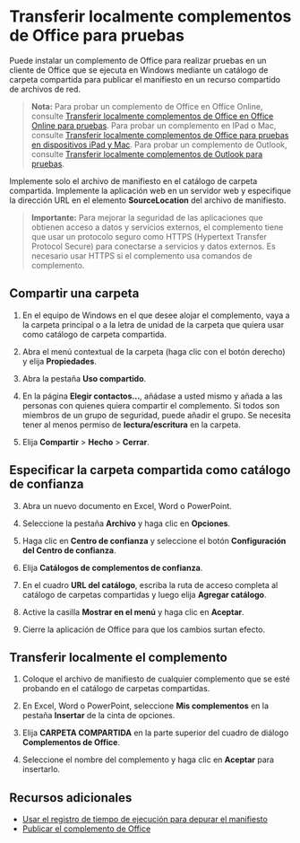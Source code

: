 
# <a name="sideload-office-add-ins-for-testing"></a>Transferir localmente complementos de Office para pruebas

Puede instalar un complemento de Office para realizar pruebas en un cliente de Office que se ejecuta en Windows mediante un catálogo de carpeta compartida para publicar el manifiesto en un recurso compartido de archivos de red. 

>**Nota:** Para probar un complemento de Office en Office Online, consulte [Transferir localmente complementos de Office en Office Online para pruebas](sideload-office-add-ins-for-testing.md). Para probar un complemento en IPad o Mac, consulte [Transferir localmente complementos de Office para pruebas en dispositivos iPad y Mac](sideload-an-office-add-in-on-ipad-and-mac.md ). Para probar un complemento de Outlook, consulte [Transferir localmente complementos de Outlook para pruebas](sideload-outlook-add-ins-for-testing.md ).

Implemente solo el archivo de manifiesto en el catálogo de carpeta compartida. Implemente la aplicación web en un servidor web y especifique la dirección URL en el elemento **SourceLocation** del archivo de manifiesto.

 >**Importante:** Para mejorar la seguridad de las aplicaciones que obtienen acceso a datos y servicios externos, el complemento tiene que usar un protocolo seguro como HTTPS (Hypertext Transfer Protocol Secure) para conectarse a servicios y datos externos. Es necesario usar HTTPS si el complemento usa comandos de complemento.

## <a name="share-a-folder"></a>Compartir una carpeta

1. En el equipo de Windows en el que desee alojar el complemento, vaya a la carpeta principal o a la letra de unidad de la carpeta que quiera usar como catálogo de carpeta compartida.

2. Abra el menú contextual de la carpeta (haga clic con el botón derecho) y elija **Propiedades**.

3. Abra la pestaña **Uso compartido**.

4. En la página **Elegir contactos...**, añádase a usted mismo y añada a las personas con quienes quiera compartir el complemento. Si todos son miembros de un grupo de seguridad, puede añadir el grupo. Se necesita tener al menos permiso de **lectura/escritura** en la carpeta. 

5. Elija **Compartir** > **Hecho** > **Cerrar**.

## <a name="specify-the-shared-folder-as-a-trusted-catalog"></a>Especificar la carpeta compartida como catálogo de confianza

      
3. Abra un nuevo documento en Excel, Word o PowerPoint.
    
4. Seleccione la pestaña **Archivo** y haga clic en **Opciones**.
    
5. Haga clic en **Centro de confianza** y seleccione el botón **Configuración del Centro de confianza**.
    
6. Elija **Catálogos de complementos de confianza**.
    
7. En el cuadro **URL del catálogo**, escriba la ruta de acceso completa al catálogo de carpetas compartidas y luego elija **Agregar catálogo**.
    
8. Active la casilla **Mostrar en el menú** y haga clic en **Aceptar**.

9. Cierre la aplicación de Office para que los cambios surtan efecto.
    
## <a name="sideload-your-add-in"></a>Transferir localmente el complemento


1. Coloque el archivo de manifiesto de cualquier complemento que se esté probando en el catálogo de carpetas compartidas.

2. En Excel, Word o PowerPoint, seleccione **Mis complementos** en la pestaña **Insertar** de la cinta de opciones.

3. Elija **CARPETA COMPARTIDA** en la parte superior del cuadro de diálogo **Complementos de Office**.

4. Seleccione el nombre del complemento y haga clic en **Aceptar** para insertarlo.


## <a name="additional-resources"></a>Recursos adicionales

- [Usar el registro de tiempo de ejecución para depurar el manifiesto](../develop/use-runtime-logging-to-debug-manifest.md)
- [Publicar el complemento de Office](../publish/publish.md)
    
